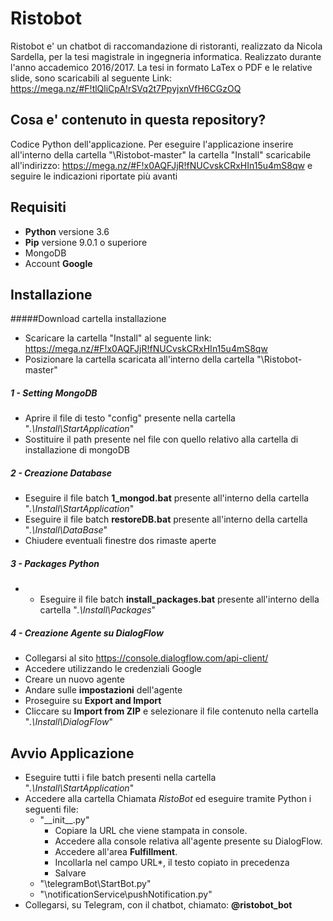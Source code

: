 # Ristobot 

Ristobot e' un chatbot di raccomandazione di ristoranti, realizzato da Nicola Sardella, per la tesi magistrale in ingegneria informatica. Realizzato durante l'anno accademico 2016/2017.
La tesi in formato LaTex o PDF e le relative slide, sono scaricabili al seguente Link:
https://mega.nz/#F!tlQliCpA!rSVq2t7PpyjxnVfH6CGzOQ

## Cosa e' contenuto in questa repository?

Codice Python dell'applicazione. 
Per eseguire l'applicazione inserire all'interno della cartella "\Ristobot-master" la cartella "Install" scaricabile all'indirizzo: 
https://mega.nz/#F!x0AQFJjR!fNUCvskCRxHIn15u4mS8qw
e seguire le indicazioni riportate più avanti
## Requisiti
- **Python** versione 3.6 
- **Pip** versione 9.0.1 o superiore
- MongoDB
- Account **Google**

## Installazione
#####Download cartella installazione
- Scaricare la cartella "Install" al seguente link: https://mega.nz/#F!x0AQFJjR!fNUCvskCRxHIn15u4mS8qw
- Posizionare la cartella scaricata all'interno della cartella "\Ristobot-master"
##### 1 - Setting MongoDB
- Aprire il file di testo "config" presente nella cartella "*.\Install\StartApplication*"
- Sostituire il path presente nel file con quello relativo alla cartella di installazione di mongoDB
##### 2 - Creazione Database
- Eseguire il file batch **1_mongod.bat** presente all'interno della cartella "*.\Install\StartApplication*"
- Eseguire il file batch **restoreDB.bat** presente all'interno della cartella "*.\Install\DataBase*" 
- Chiudere eventuali finestre dos rimaste aperte
##### 3 - Packages Python
- - Eseguire il file batch **install_packages.bat** presente all'interno della cartella "*.\Install\Packages*" 
##### 4 - Creazione Agente su DialogFlow
- Collegarsi al sito https://console.dialogflow.com/api-client/
- Accedere utilizzando le credenziali Google
- Creare un nuovo agente
- Andare sulle **impostazioni** dell'agente
- Proseguire su **Export and Import**
- Cliccare su **Import from ZIP** e selezionare il file contenuto nella cartella "*.\Install\DialogFlow*" 
## Avvio Applicazione
- Eseguire tutti i file batch presenti nella cartella "*.\Install\StartApplication*" 
- Accedere alla cartella Chiamata *RistoBot* ed eseguire tramite Python i seguenti file:
    - "\_\_init\_\_.py"
        - Copiare la URL che viene stampata in console.
        - Accedere alla console relativa all'agente presente su DialogFlow.
        - Accedere all'area **Fulfillment**.
        - Incollarla nel campo URL*, il testo copiato in precedenza
        - Salvare       
    - "\telegramBot\StartBot.py"
    - "\notificationService\pushNotification.py"
- Collegarsi, su Telegram, con il chatbot, chiamato: **@ristobot_bot**
